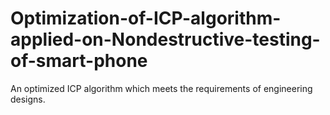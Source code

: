 # Optimization-of-ICP-algorithm-applied-on-Nondestructive-testing-of-smart-phone
An optimized ICP algorithm which meets the requirements of engineering designs.
